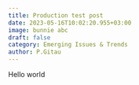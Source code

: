 ```yaml
---
title: Production test post
date: 2023-05-16T10:02:20.955+03:00
image: bunnie abc
draft: false
category: Emerging Issues & Trends
author: P.Gitau
---
```

Hello world
